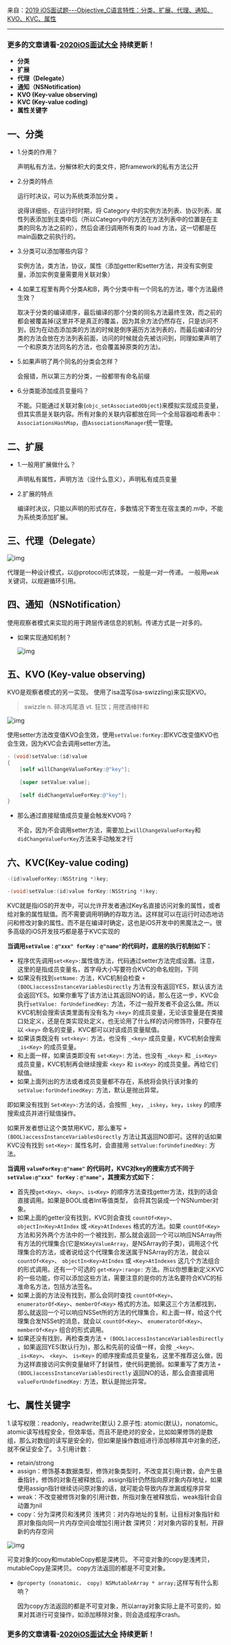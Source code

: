 来自：[2019 iOS面试题---Objective_C语言特性：分类、扩展、代理、通知、KVO、KVC、属性](https://juejin.im/post/5e12e2c26fb9a0482e61bd04)



---



### 更多的文章请看-[2020iOS面试大全](https://www.jianshu.com/p/25324d04797d) 持续更新！

- **分类**
- **扩展**
- **代理（Delegate）**
- **通知（NSNotification)**
- **KVO (Key-value observing)**
- **KVC (Key-value coding)**
- **属性关键字**

## 一、分类

- 1.分类的作用？

  声明私有方法，分解体积大的类文件，把framework的私有方法公开

  

- 2.分类的特点

  运行时决议，可以为系统类添加分类 。

  说得详细些，在运行时时期，将 Category 中的实例方法列表、协议列表、属性列表添加到主类中后（所以Category中的方法在方法列表中的位置是在主类的同名方法之前的），然后会递归调用所有类的 load 方法，这一切都是在main函数之前执行的。

  

- 3.分类可以添加哪些内容？

  实例方法，类方法，协议，属性（添加getter和setter方法，并没有实例变量，添加实例变量需要用关联对象）

  

- 4.如果工程里有两个分类A和B，两个分类中有一个同名的方法，哪个方法最终生效？

  取决于分类的编译顺序，最后编译的那个分类的同名方法最终生效，而之前的都会被覆盖掉(这里并不是真正的覆盖，因为其余方法仍然存在，只是访问不到，因为在动态添加类的方法的时候是倒序遍历方法列表的，而最后编译的分类的方法会放在方法列表前面，访问的时候就会先被访问到，同理如果声明了一个和原类方法同名的方法，也会覆盖掉原类的方法)。

  

- 5.如果声明了两个同名的分类会怎样？

  会报错，所以第三方的分类，一般都带有命名前缀

  

- 6.分类能添加成员变量吗？

  不能。只能通过关联对象(`objc_setAssociatedObject`)来模拟实现成员变量，但其实质是关联内容。所有对象的关联内容都放在同一个全局容器哈希表中：`AssociationsHashMap`，由`AssociationsManager`统一管理。

  

## 二、扩展

- 1.一般用扩展做什么？

  声明私有属性，声明方法（没什么意义），声明私有成员变量

- 2.扩展的特点

  编译时决议，只能以声明的形式存在，多数情况下寄生在宿主类的.m中，不能为系统类添加扩展。

## 三、代理（Delegate）

![img](https://user-gold-cdn.xitu.io/2020/1/6/16f79c67cbe40961?imageView2/0/w/1280/h/960/format/png/ignore-error/1)



代理是一种设计模式，以@protocol形式体现，一般是一对一传递。
 一般用`weak`关键词，以规避循环引用。



## 四、通知（NSNotification）
 使用观察者模式来实现的用于跨层传递信息的机制。传递方式是一对多的。

- 如果实现通知机制？

  ![img](https://user-gold-cdn.xitu.io/2020/1/6/16f79c67cbe45719?imageView2/0/w/1280/h/960/format/png/ignore-error/1)

  

## 五、KVO (Key-value observing)
 KVO是观察者模式的另一实现。
 使用了isa混写(isa-swizzling)来实现KVO。 

> swizzle  n. 碎冰鸡尾酒   vt. 狂饮；用搅酒棒拌和

![img](https://user-gold-cdn.xitu.io/2020/1/6/16f79c67cbfb10ac?imageView2/0/w/1280/h/960/format/png/ignore-error/1)



使用setter方法改变值KVO会生效，使用`setValue:forKey:`即KVC改变值KVO也会生效，因为KVC会去调用setter方法。

```objectivec
- (void)setValue:(id)value
{
    [self willChangeValueForKey:@"key"];
    
    [super setValue:value];
    
    [self didChangeValueForKey:@"key"];
}
```



- 那么通过直接赋值成员变量会触发KVO吗？

  不会，因为不会调用setter方法，需要加上`willChangeValueForKey`和`didChangeValueForKey`方法来手动触发才行

## 六、KVC(Key-value coding)

```objective-c
-(id)valueForKey:(NSString *)key;

-(void)setValue:(id)value forKey:(NSString *)key;
```

KVC就是指iOS的开发中，可以允许开发者通过Key名直接访问对象的属性，或者给对象的属性赋值。而不需要调用明确的存取方法。这样就可以在运行时动态地访问和修改对象的属性。而不是在编译时确定，这也是iOS开发中的黑魔法之一。很多高级的iOS开发技巧都是基于KVC实现的



**当调用`setValue：@"xxx" forKey：@"name"`的代码时，底层的执行机制如下：**



- 程序优先调用`set<Key>:`属性值方法，代码通过setter方法完成设置。注意，这里的<key>是指成员变量名，首字母大小写要符合KVC的命名规则，下同
- 如果没有找到`setName:` 方法，KVC机制会检查 `+ (BOOL)accessInstanceVariablesDirectly` 方法有没有返回YES，默认该方法会返回YES。如果你重写了该方法让其返回NO的话，那么在这一步，KVC会执行`setValue: forUndefinedKey:` 方法，不过一般开发者不会这么做。所以KVC机制会搜索该类里面有没有名为 `<key>` 的成员变量，无论该变量是在类接口处定义，还是在类实现处定义，也无论用了什么样的访问修饰符，只要存在以 `<key>` 命名的变量，KVC都可以对该成员变量赋值。
- 如果该类既没有 `set<key>:` 方法，也没有 `_<key>` 成员变量，KVC机制会搜索 `_is<Key>` 的成员变量。
- 和上面一样，如果该类即没有 `set<Key>:` 方法，也没有 `_<key>` 和 `_is<Key>` 成员变量，KVC机制再会继续搜索 `<key>` 和 `is<Key>` 的成员变量。再给它们赋值。
- 如果上面列出的方法或者成员变量都不存在，系统将会执行该对象的 `setValue:forUndefinedKey:` 方法，默认是抛出异常。

即如果没有找到 `Set<Key>:`方法的话，会按照 `_key`，`_iskey`，`key`，`iskey` 的顺序搜索成员并进行赋值操作。

如果开发者想让这个类禁用KVC，那么重写 `+ (BOOL)accessInstanceVariablesDirectly` 方法让其返回NO即可。这样的话如果KVC没有找到 `set<Key>:` 属性名时，会直接用 `setValue:forUndefinedKey:` 方法。



**当调用 `valueForKey:@"name"` 的代码时，KVC对key的搜索方式不同于 `setValue:@"xxx" forKey：@"name"`，其搜索方式如下：**



- 首先按`get<Key>`、`<key>`、`is<Key>` 的顺序方法查找getter方法，找到的话会直接调用。如果是BOOL或者Int等值类型， 会将其包装成一个NSNumber对象。
- 如果上面的getter没有找到，KVC则会查找 `countOf<Key>`、`objectIn<Key>AtIndex` 或 `<Key>AtIndexes` 格式的方法。如果 `countOf<Key>` 方法和另外两个方法中的一个被找到，那么就会返回一个可以响应NSArray所有方法的代理集合(它是`NSKeyValueArray`，是NSArray的子类)，调用这个代理集合的方法，或者说给这个代理集合发送属于NSArray的方法，就会以`countOf<Key>`、 `objectIn<Key>AtIndex` 或 `<Key>AtIndexes` 这几个方法组合的形式调用。还有一个可选的 `get<Key>:range:` 方法。所以你想重新定义KVC的一些功能，你可以添加这些方法，需要注意的是你的方法名要符合KVC的标准命名方法，包括方法签名。
- 如果上面的方法没有找到，那么会同时查找 `countOf<Key>`、 `enumeratorOf<Key>`、`memberOf<Key>` 格式的方法。如果这三个方法都找到，那么就返回一个可以响应NSSet所的方法的代理集合，和上面一样，给这个代理集合发NSSet的消息，就会以 `countOf<Key>`、 `enumeratorOf<Key>`、 `memberOf<Key>` 组合的形式调用。
- 如果还没有找到，再检查类方法 `+ (BOOL)accessInstanceVariablesDirectly` ，如果返回YES(默认行为)，那么和先前的设值一样，会按 `_<key>`、`_is<Key>`、 `<key>`、 `is<Key>` 的顺序搜索成员变量名，这里不推荐这么做，因为这样直接访问实例变量破坏了封装性，使代码更脆弱。如果重写了类方法 `+ (BOOL)accessInstanceVariablesDirectly` 返回NO的话，那么会直接调用 `valueForUndefinedKey:` 方法，默认是抛出异常。



## 七、属性关键字
 1.读写权限：readonly，readwrite(默认)
 2.原子性: atomic(默认)，nonatomic。atomic读写线程安全，但效率低，而且不是绝对的安全，比如如果修饰的是数组，那么对数组的读写是安全的，但如果是操作数组进行添加移除其中对象的还，就不保证安全了。
 3.引用计数：

- retain/strong
- assign：修饰基本数据类型，修饰对象类型时，不改变其引用计数，会产生悬垂指针，修饰的对象在被释放后，assign指针仍然指向原对象内存地址，如果使用assign指针继续访问原对象的话，就可能会导致内存泄漏或程序异常
- weak：不改变被修饰对象的引用计数，所指对象在被释放后，weak指针会自动置为nil
- copy：分为深拷贝和浅拷贝
   浅拷贝：对内存地址的复制，让目标对象指针和原对象指向同一片内存空间会增加引用计数
   深拷贝：对对象内容的复制，开辟新的内存空间

![img](https://user-gold-cdn.xitu.io/2020/1/6/16f79c67ccfe2eab?imageView2/0/w/1280/h/960/format/png/ignore-error/1)



可变对象的copy和mutableCopy都是深拷贝。
不可变对象的copy是浅拷贝，mutableCopy是深拷贝。
copy方法返回的都是不可变对象。



- `@property (nonatomic， copy) NSMutableArray * array;`这样写有什么影响？

  因为copy方法返回的都是不可变对象，所以array对象实际上是不可变的，如果对其进行可变操作，如添加移除对象，则会造成程序crash。

### 更多的文章请看-[2020iOS面试大全](https://www.jianshu.com/p/25324d04797d) 持续更新！



